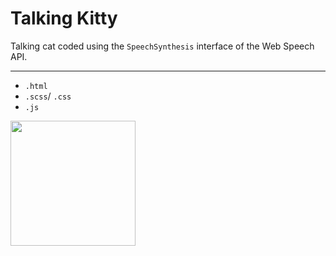 # Talking Kitty

Talking cat coded using the `SpeechSynthesis` interface of the Web Speech API.

---

- `.html`
- `.scss`/ `.css`
- `.js`

<img src="https://media.giphy.com/media/ApgQYLUetAJDND73vk/giphy.gif" width="200">
